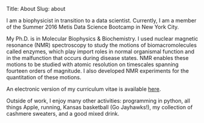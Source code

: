 Title: About
Slug: about

I am a biophysicist in transition to a data scientist. Currently, I am a member of the Summer 2016 Metis Data Science Bootcamp in New York City. 

My Ph.D. is in Molecular Biophysics & Biochemistry. I used nuclear magnetic resonance (NMR) spectroscopy to study the motions of biomacromolecules called enzymes, which play import roles in normal organismal function and in the malfunction that occurs during disease states. NMR enables these motions to be studied with atomic resolution on timescales spanning fourteen orders of magnitude. I also developed NMR experiments for the quantitation of these motions.

An electronic version of my curriculum vitae is available [here](https://mlgill.github.io).

Outside of work, I enjoy many other activities: programming in python, all things Apple, running, Kansas basketball (Go Jayhawks!), my collection of cashmere sweaters, and a good mixed drink.
